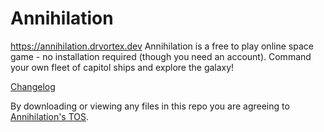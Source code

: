 # Annihilation

https://annihilation.drvortex.dev
Annihilation is a free to play online space game - no installation required (though you need an account). Command your own fleet of capitol ships and explore the galaxy!

[Changelog](https://annihilation.drvortex.dev/versions)

By downloading or viewing any files in this repo you are agreeing to [Annihilation's TOS](https://annihilation.drvortex.dev/tos).
